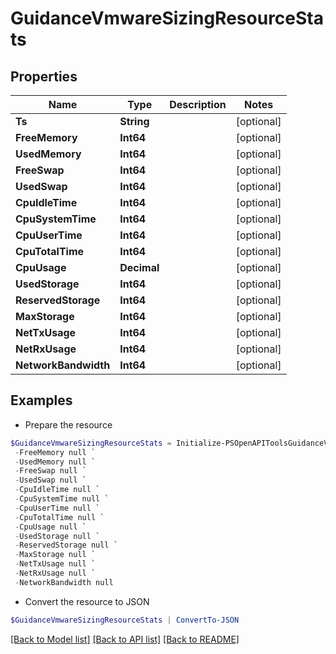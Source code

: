 # GuidanceVmwareSizingResourceStats
## Properties

Name | Type | Description | Notes
------------ | ------------- | ------------- | -------------
**Ts** | **String** |  | [optional] 
**FreeMemory** | **Int64** |  | [optional] 
**UsedMemory** | **Int64** |  | [optional] 
**FreeSwap** | **Int64** |  | [optional] 
**UsedSwap** | **Int64** |  | [optional] 
**CpuIdleTime** | **Int64** |  | [optional] 
**CpuSystemTime** | **Int64** |  | [optional] 
**CpuUserTime** | **Int64** |  | [optional] 
**CpuTotalTime** | **Int64** |  | [optional] 
**CpuUsage** | **Decimal** |  | [optional] 
**UsedStorage** | **Int64** |  | [optional] 
**ReservedStorage** | **Int64** |  | [optional] 
**MaxStorage** | **Int64** |  | [optional] 
**NetTxUsage** | **Int64** |  | [optional] 
**NetRxUsage** | **Int64** |  | [optional] 
**NetworkBandwidth** | **Int64** |  | [optional] 

## Examples

- Prepare the resource
```powershell
$GuidanceVmwareSizingResourceStats = Initialize-PSOpenAPIToolsGuidanceVmwareSizingResourceStats  -Ts null `
 -FreeMemory null `
 -UsedMemory null `
 -FreeSwap null `
 -UsedSwap null `
 -CpuIdleTime null `
 -CpuSystemTime null `
 -CpuUserTime null `
 -CpuTotalTime null `
 -CpuUsage null `
 -UsedStorage null `
 -ReservedStorage null `
 -MaxStorage null `
 -NetTxUsage null `
 -NetRxUsage null `
 -NetworkBandwidth null
```

- Convert the resource to JSON
```powershell
$GuidanceVmwareSizingResourceStats | ConvertTo-JSON
```

[[Back to Model list]](../README.md#documentation-for-models) [[Back to API list]](../README.md#documentation-for-api-endpoints) [[Back to README]](../README.md)

